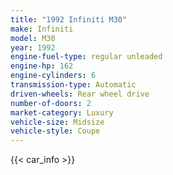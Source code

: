 ```yaml
---
title: "1992 Infiniti M30"
make: Infiniti
model: M30
year: 1992
engine-fuel-type: regular unleaded
engine-hp: 162
engine-cylinders: 6
transmission-type: Automatic
driven-wheels: Rear wheel drive
number-of-doors: 2
market-category: Luxury
vehicle-size: Midsize
vehicle-style: Coupe
---
```


{{< car_info >}}
